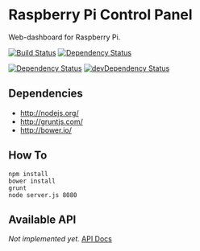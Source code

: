 Raspberry Pi Control Panel
==========================

Web-dashboard for Raspberry Pi.

[![Build Status](https://travis-ci.org/spuf/rpi-cp.png?branch=master)](https://travis-ci.org/spuf/rpi-cp)
[![Dependency Status](https://gemnasium.com/spuf/rpi-cp.png)](https://gemnasium.com/spuf/rpi-cp)


[![Dependency Status](https://david-dm.org/spuf/rpi-cp.png)](https://david-dm.org/spuf/rpi-cp)
[![devDependency Status](https://david-dm.org/spuf/rpi-cp/dev-status.png)](https://david-dm.org/spuf/rpi-cp#info=devDependencies)

Dependencies
------------

- http://nodejs.org/
- http://gruntjs.com/
- http://bower.io/

How To
------

```shell
npm install
bower install
grunt
node server.js 8080
```

Available API
--------------

_Not implemented yet._ 
[API Docs](http://docs.rpicp.apiary.io/)
